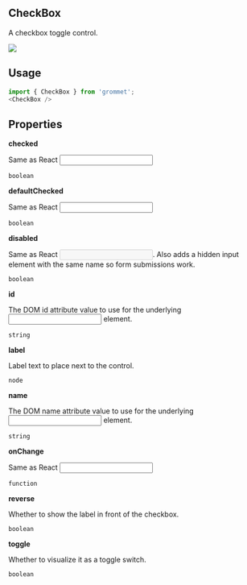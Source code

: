 ## CheckBox
A checkbox toggle control.

[![](https://codesandbox.io/static/img/play-codesandbox.svg)](https://codesandbox.io/s/github/grommet/grommet-site?initialpath=checkbox&amp;module=%2Fscreens%2FCheckBox.js)
## Usage

```javascript
import { CheckBox } from 'grommet';
<CheckBox />
```

## Properties

**checked**

Same as React <input checked={} />

```
boolean
```

**defaultChecked**

Same as React <input defaultChecked={} />

```
boolean
```

**disabled**

Same as React <input disabled={} />. Also adds a hidden input element
      with the same name so form submissions work.

```
boolean
```

**id**

The DOM id attribute value to use for the underlying <input/> element.

```
string
```

**label**

Label text to place next to the control.

```
node
```

**name**

The DOM name attribute value to use for the underlying <input/> element.

```
string
```

**onChange**

Same as React <input onChange={} />

```
function
```

**reverse**

Whether to show the label in front of the checkbox.

```
boolean
```

**toggle**

Whether to visualize it as a toggle switch.

```
boolean
```
  